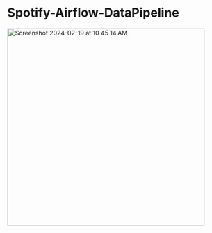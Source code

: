 # Spotify-Airflow-DataPipeline


<img width="454" alt="Screenshot 2024-02-19 at 10 45 14 AM" src="https://github.com/jasumonga17/Spotify-Airflow-DataPipeline/assets/76562774/0b8b7294-89d7-43e1-86cc-c410c2a03bbf">


